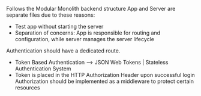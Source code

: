 Follows the Modular Monolith backend structure
App and Server are separate files due to these reasons:
- Test app without starting the server
- Separation of concerns: App is responsible for routing and configuration, while server manages the server lifecycle

Authentication should have a dedicated route.
- Token Based Authentication --> JSON Web Tokens | Stateless Authentication System
- Token is placed in the HTTP Authorization Header upon successful login
Authorization should be implemented as a middleware to protect certain resources